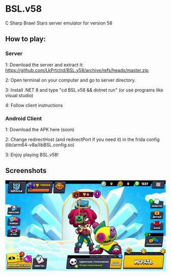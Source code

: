 # BSL.v58
C Sharp Brawl Stars server emulator for version 58

## How to play: ##

### Server ###
1: Download the server and extract it: https://github.com/LkPrtctrd/BSL.v58/archive/refs/heads/master.zip

2: Open terminal on your computer and go to server directory.

3: Install .NET 8 and type "cd BSL.v58 && dotnet run" (or use programs like visual studio)

4: Follow client instructions

### Android Client ###
1: Download the APK here (soon)

2: Change redirectHost (and redirectPort if you need it) in the frida config (lib/arm64-v8a/libBSL.config.so)

3: Enjoy playing BSL.v58!

## Screenshots ##
![BSL.v58](https://raw.githubusercontent.com/LkPrtctrd/BSL.v58/main/Screenshots/menu.png)
